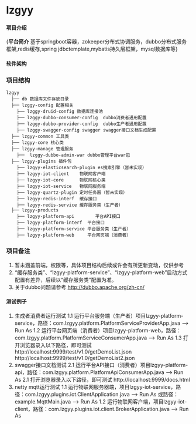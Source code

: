 # lzgyy

#### 项目介绍
{**平台简介**
基于springboot容器，zokeeper分布式协调服务，dubbo分布式服务框架,redis缓存,spring jdbctemplate,mybatis持久层框架，mysql数据库等}

#### 软件架构

### 项目结构
```
lzgyy  
  ├── db 数据库文件存放目录  
  ├── lzggy-config 配置相关  
	├── lzggy-druid-config 数据库连接池  
	├── lzggy-dubbo-consumer-config  dubbo消费者通用配置  
	├── lzggy-dubbo-provider-config  dubbo生产者通用配置  
	├── lzggy-swagger-config swagger swagger接口文档生成配置  
  ├── lzgyy-common 工具类  
  ├── lzgyy-core 核心类  
  ├── lzgyy-manage 管理服务  
	├──  lzggy-dubbo-admin-war dubbo管理平台war包  
  ├── lzgyy-plugins 插件包  
  	├── lzgyy-elasticsearch-plugin es搜索引擎（暂未实现）  
  	├── lzgyy-iot-client	物联网客户端  
  	├── lzgyy-iot-core   	物联网核心类  
  	├── lzgyy-iot-service	物联网服务端  
  	├── lzgyy-quartz-plugin 定时任务器（暂未实现）  
	├── lzgyy-redis-interf	缓存接口  
	├── lzgyy-redis-service 缓存服务类（生产者）  
  ├── lzgyy-products  
	├── lzgyy-platform-api 	      平台API接口  
	├── lzgyy-platform-interf  平台接口  
	├── lzgyy-platform-service 平台服务类（生产者）  
	├── lzgyy-platform-web     平台网页端（消费者）  
```
### 项目备注

1. 暂未涵盖前端，权限等，具体项目结构后续或许会有所更新变动，仅供参考
2. “缓存服务类”、“lzgyy-platform-service”、“lzgyy-platform-web”启动方式配置有差异，后续以“缓存服务类”配置为准。
3. 关于dubbo问题请参考 http://dubbo.apache.org/zh-cn/

#### 测试例子

1. 生成者消费者运行测试
   1.1 运行平台服务端（生产者）项目lzgyy-platform-service，路径：com.lzgyy.platform.PlatformServiceProviderApp.java --> Run As
   1.2 运行平台网页端（消费者）项目lzgyy-platform-web，路径：com.lzgyy.platform.PlatformServiceConsumerApp.java --> Run As
   1.3 打开浏览器录入以下路径，即可测试
   	   http://localhost:9999/test/v1.0/getDemoList.json
   	   http://localhost:9999/test/v1.0/getDemoList2.json
2. swagger接口文档测试
   2.1 运行平台API接口（消费者）项目lzgyy-platform-api，路径：com.lzgyy.platform.PlatformApiConsumerApp.java --> Run As
   2.1 打开浏览器录入以下路径，即可测试
  	   http://localhost:9999/docs.html
3. netty mqtt运行测试
	1.1 运行物联网服务器端，项目lzgyy-iot-service，路径：com.lzgyy.plugins.iot.ClientApplication.java --> Run As
		或路径：example.MqttMain.java --> Run As
	1.2 运行物联网客户端，项目lzgyy-iot-client，路径：com.lzgyy.plugins.iot.client.BrokerApplication.java --> Run As
